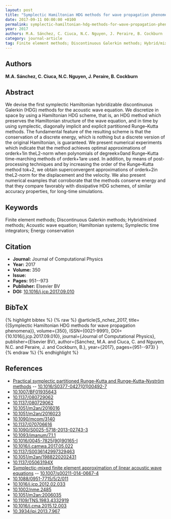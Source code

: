 ```yaml
---
layout: post
title: "Symplectic Hamiltonian HDG methods for wave propagation phenomena"
date: 2017-09-11 00:00:00 +0100
permalink: symplectic-hamiltonian-hdg-methods-for-wave-propagation-phenomena
year: 2017
authors: M.A. Sánchez, C. Ciuca, N.C. Nguyen, J. Peraire, B. Cockburn
category: journal-article
tag: Finite element methods; Discontinuous Galerkin methods; Hybrid/mixed methods; Acoustic wave equation; Hamiltonian systems; Symplectic time integrators; Energy conservation
---
```

 
## Authors
**M.A. Sánchez, C. Ciuca, N.C. Nguyen, J. Peraire, B. Cockburn**
 
## Abstract
We devise the first symplectic Hamiltonian hybridizable discontinuous Galerkin (HDG) methods for the acoustic wave equation. We discretize in space by using a Hamiltonian HDG scheme, that is, an HDG method which preserves the Hamiltonian structure of the wave equation, and in time by using symplectic, diagonally implicit and explicit partitioned Runge–Kutta methods. The fundamental feature of the resulting scheme is that the conservation of a discrete energy, which is nothing but a discrete version of the original Hamiltonian, is guaranteed. We present numerical experiments which indicate that the method achieves optimal approximations of orderk+1in theL2-norm when polynomials of degreek≥0and Runge–Kutta time-marching methods of orderk+1are used. In addition, by means of post-processing techniques and by increasing the order of the Runge–Kutta method tok+2, we obtain superconvergent approximations of orderk+2in theL2-norm for the displacement and the velocity. We also present numerical examples that corroborate that the methods conserve energy and that they compare favorably with dissipative HDG schemes, of similar accuracy properties, for long-time simulations.
 
## Keywords
Finite element methods; Discontinuous Galerkin methods; Hybrid/mixed methods; Acoustic wave equation; Hamiltonian systems; Symplectic time integrators; Energy conservation
 
## Citation
- **Journal:** Journal of Computational Physics
- **Year:** 2017
- **Volume:** 350
- **Issue:** 
- **Pages:** 951--973
- **Publisher:** Elsevier BV
- **DOI:** [10.1016/j.jcp.2017.09.010](https://doi.org/10.1016/j.jcp.2017.09.010)
 
## BibTeX
{% highlight bibtex %}
{% raw %}
@article{S_nchez_2017,
  title={{Symplectic Hamiltonian HDG methods for wave propagation phenomena}},
  volume={350},
  ISSN={0021-9991},
  DOI={10.1016/j.jcp.2017.09.010},
  journal={Journal of Computational Physics},
  publisher={Elsevier BV},
  author={Sánchez, M.A. and Ciuca, C. and Nguyen, N.C. and Peraire, J. and Cockburn, B.},
  year={2017},
  pages={951--973}
}
{% endraw %}
{% endhighlight %}
 
## References
- [Practical symplectic partitioned Runge–Kutta and Runge–Kutta–Nyström methods](practical-symplectic-partitioned-runge-kutta-and-runge-kutta-nystrom-methods) -- [10.1016/S0377-0427(01)00492-7](https://doi.org/10.1016/S0377-0427(01)00492-7)
- [10.1007/BF01935643](https://doi.org/10.1007/BF01935643)
- [10.1137/080729062](https://doi.org/10.1137/080729062)
- [10.1137/080729062](https://doi.org/10.1137/080729062)
- [10.1051/m2an/2016016](https://doi.org/10.1051/m2an/2016016)
- [10.1051/m2an/2016023](https://doi.org/10.1051/m2an/2016023)
- [10.1090/mcom/3140](https://doi.org/10.1090/mcom/3140)
- [10.1137/070706616](https://doi.org/10.1137/070706616)
- [10.1090/S0025-5718-2013-02743-3](https://doi.org/10.1090/S0025-5718-2013-02743-3)
- [10.1093/imanum/7.1.1](https://doi.org/10.1093/imanum/7.1.1)
- [10.1016/0045-7825(90)90165-I](https://doi.org/10.1016/0045-7825(90)90165-I)
- [10.1016/j.camwa.2017.05.022](https://doi.org/10.1016/j.camwa.2017.05.022)
- [10.1137/S0036142997329463](https://doi.org/10.1137/S0036142997329463)
- [10.1051/m2an/1988220202431](https://doi.org/10.1051/m2an/1988220202431)
- [10.1137/05063194X](https://doi.org/10.1137/05063194X)
- [Symplectic-mixed finite element approximation of linear acoustic wave equations](symplectic-mixed-finite-element-approximation-of-linear-acoustic-wave-equations) -- [10.1007/s00211-014-0667-4](https://doi.org/10.1007/s00211-014-0667-4)
- [10.1088/0951-7715/5/2/011](https://doi.org/10.1088/0951-7715/5/2/011)
- [10.1016/j.jcp.2012.02.033](https://doi.org/10.1016/j.jcp.2012.02.033)
- [10.1002/nme.2485](https://doi.org/10.1002/nme.2485)
- [10.1051/m2an:2006035](https://doi.org/10.1051/m2an:2006035)
- [10.1109/TNS.1983.4332919](https://doi.org/10.1109/TNS.1983.4332919)
- [10.1016/j.cma.2015.12.003](https://doi.org/10.1016/j.cma.2015.12.003)
- [10.3934/ipi.2013.7.967](https://doi.org/10.3934/ipi.2013.7.967)

